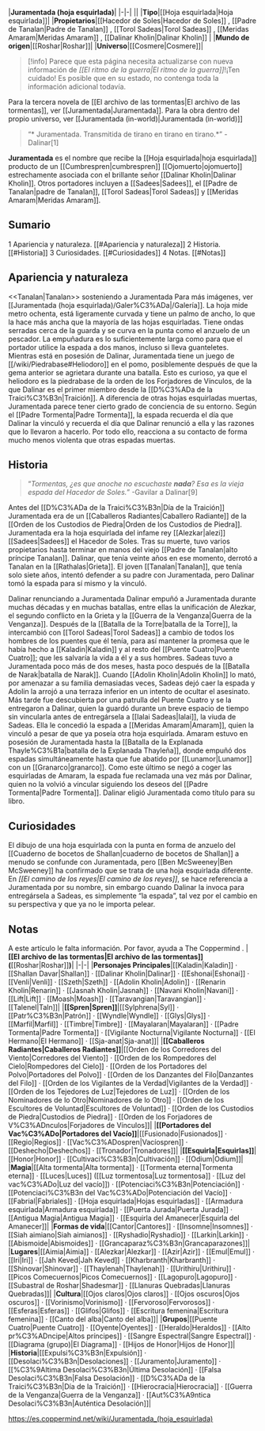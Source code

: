 

|**Juramentada (hoja esquirlada)**|
|-|-|
||
|**Tipo**|[[Hoja esquirlada\|Hoja esquirlada]]|
|**Propietarios**|[[Hacedor de Soles\|Hacedor de Soles]] , [[Padre de Tanalan\|Padre de Tanalan]] , [[Torol Sadeas\|Torol Sadeas]] , [[Meridas Amaram\|Meridas Amaram]] , [[Dalinar Kholin\|Dalinar Kholin]] |
|**Mundo de origen**|[[Roshar\|Roshar]]|
|**Universo**|[[Cosmere\|Cosmere]]|

> [!info] Parece que esta página necesita actualizarse con nueva información de *[[El ritmo de la guerra\|El ritmo de la guerra]]*!¡Ten cuidado! Es posible que en su estado, no contenga toda la información adicional todavía.

Para la tercera novela de [[El archivo de las tormentas\|El archivo de las tormentas]], ver [[Juramentada\|Juramentada]]. Para la obra dentro del propio universo, ver [[Juramentada (in-world)\|Juramentada (in-world)]]
>“* Juramentada. Transmitida de tirano en tirano en tirano.*”
\- Dalinar[1]


**Juramentada** es el nombre que recibe la [[Hoja esquirlada\|hoja esquirlada]] producto de un [[Cumbrespren\|cumbrespren]] [[Ojomuerto\|ojomuerto]] estrechamente asociada con el brillante señor [[Dalinar Kholin\|Dalinar Kholin]]. Otros portadores incluyen a [[Sadees\|Sadees]], el [[Padre de Tanalan\|padre de Tanalan]], [[Torol Sadeas\|Torol Sadeas]] y [[Meridas Amaram\|Meridas Amaram]].

## Sumario

1 Apariencia y naturaleza. [[#Apariencia y naturaleza]] 
2 Historia. [[#Historia]] 
3 Curiosidades. [[#Curiosidades]] 
4 Notas. [[#Notas]] 


## Apariencia y naturaleza
  <<Tanalan\|Tanalan>> sosteniendo a Juramentada
Para más imágenes, ver [[Juramentada (hoja esquirlada)/Galer%C3%ADa\|/Galería]].
La hoja mide metro ochenta, está ligeramente curvada y tiene un palmo de ancho, lo que la hace más ancha que la mayoría de las hojas esquirladas. Tiene ondas serradas cerca de la guarda y se curva en la punta como el anzuelo de un pescador. La empuñadura es lo suficientemente larga como para que el portador utilice la espada a dos manos, incluso si lleva guanteletes. Mientras está en posesión de Dalinar, Juramentada tiene un juego de [[/wiki/Piedrabase#Heliodoro]] en el pomo, posiblemente después de que la gema anterior se agrietara durante una batalla. Esto es curioso, ya que el heliodoro es la piedrabase de la orden de los Forjadores de Vínculos, de la que Dalinar es el primer miembro desde la [[D%C3%ADa de la Traici%C3%B3n\|Traición]].
A diferencia de otras hojas esquirladas muertas, Juramentada parece tener cierto grado de conciencia de su entorno. Según el [[Padre Tormenta\|Padre Tormenta]], la espada recuerda el día que Dalinar la vinculó y recuerda el día que Dalinar renunció a ella y las razones que lo llevaron a hacerlo. Por todo ello, reacciona a su contacto de forma mucho menos violenta que otras espadas muertas.

## Historia
>“*Tormentas, ¿es que anoche no escuchaste **nada**? Esa es la vieja espada del Hacedor de Soles.*”
\-Gavilar a Dalinar[9]


Antes del [[D%C3%ADa de la Traici%C3%B3n\|Día de la Traición]] Juramentada era de un [[Caballeros Radiantes\|Caballero Radiante]] de la [[Orden de los Custodios de Piedra\|Orden de los Custodios de Piedra]].
Juramentada era la hoja esquirlada del infame rey [[Alezkar\|alezi]] [[Sadees\|Sadees]] el Hacedor de Soles. Tras su muerte, tuvo varios propietarios hasta terminar en manos del viejo [[Padre de Tanalan\|alto príncipe Tanalan]]. Dalinar, que tenía veinte años en ese momento, derrotó a Tanalan en la [[Rathalas\|Grieta]]. El joven [[Tanalan\|Tanalan]], que tenía solo siete años, intentó defender a su padre con Juramentada, pero Dalinar tomó la espada para sí mismo y la vinculó.

  Dalinar renunciando a Juramentada
Dalinar empuñó a Juramentada durante muchas décadas y en muchas batallas, entre ellas la unificación de Alezkar, el segundo conflicto en la Grieta y la [[Guerra de la Venganza\|Guerra de la Venganza]]. Después de la [[Batalla de la Torre\|batalla de la Torre]], la intercambió con [[Torol Sadeas\|Torol Sadeas]] a cambio de todos los hombres de los puentes que él tenía, para así mantener la promesa que le había hecho a [[Kaladin\|Kaladin]] y al resto del [[Puente Cuatro\|Puente Cuatro]]; que les salvaría la vida a él y a sus hombres.
Sadeas tuvo a Juramentada poco más de dos meses, hasta poco después de la [[Batalla de Narak\|batalla de Narak]]. Cuando [[Adolin Kholin\|Adolin Kholin]] lo mató, por amenazar a su familia demasiadas veces, Sadeas dejó caer la espada y Adolin la arrojó a una terraza inferior en un intento de ocultar el asesinato. Más tarde fue descubierta por una patrulla del Puente Cuatro y se la entregaron a Dalinar, quien la guardó durante un breve espacio de tiempo sin vincularla antes de entregársela a [[Ialai Sadeas\|Ialai]], la viuda de Sadeas. Ella le concedió la espada a [[Meridas Amaram\|Amaram]], quien la vinculó a pesar de que ya poseía otra hoja esquirlada.
Amaram estuvo en posesión de Juramentada hasta la [[Batalla de la Explanada Thayle%C3%B1a\|batalla de la Explanada Thayleña]], donde empuñó dos espadas simultáneamente hasta que fue abatido por [[Lunamor\|Lunamor]] con un [[Granarco\|granarco]]. Como este último se negó a coger las esquirladas de Amaram, la espada fue reclamada una vez más por Dalinar, quien no la volvió a vincular siguiendo los deseos del [[Padre Tormenta\|Padre Tormenta]]. Dalinar eligió Juramentada como título para su libro.

## Curiosidades
El dibujo de una hoja esquirlada con la punta en forma de anzuelo del [[Cuaderno de bocetos de Shallan\|cuaderno de bocetos de Shallan]] a menudo se confunde con Juramentada, pero [[Ben McSweeney\|Ben McSweeney]] ha confirmado que se trata de una hoja esquirlada diferente.
En *[[El camino de los reyes\|El camino de los reyes]]*, se hace referencia a Juramentada por su nombre, sin embargo cuando Dalinar la invoca para entregársela a Sadeas, es simplemente “la espada”, tal vez por el cambio en su perspectiva y que ya no le importa pelear.
## Notas

A este artículo le falta información. Por favor, ayuda a The Coppermind .
|**[[El archivo de las tormentas\|El archivo de las tormentas]] (**[[Roshar\|Roshar]]**)**|
|-|-|
|**Personajes Principales**|[[Kaladin\|Kaladin]] · [[Shallan Davar\|Shallan]] · [[Dalinar Kholin\|Dalinar]] · [[Eshonai\|Eshonai]] · [[Venli\|Venli]] · [[Szeth\|Szeth]] · [[Adolin Kholin\|Adolin]] · [[Renarin Kholin\|Renarin]] · [[Jasnah Kholin\|Jasnah]] · [[Navani Kholin\|Navani]] · [[Lift\|Lift]] · [[Moash\|Moash]] · [[Taravangian\|Taravangian]] · [[Talenel\|Taln]]|
|**[[Spren\|Spren]]**|[[Sylphrena\|Syl]] · [[Patr%C3%B3n\|Patrón]] · [[Wyndle\|Wyndle]] · [[Glys\|Glys]] · [[Marfil\|Marfil]] · [[Timbre\|Timbre]] · [[Mayalaran\|Mayalaran]] · [[Padre Tormenta\|Padre Tormenta]] · [[Vigilante Nocturna\|Vigilante Nocturna]] · [[El Hermano\|El Hermano]] · [[Sja-anat\|Sja-anat]]|
|**[[Caballeros Radiantes\|Caballeros Radiantes]]**|[[Orden de los Corredores del Viento\|Corredores del Viento]] · [[Orden de los Rompedores del Cielo\|Rompedores del Cielo]] · [[Orden de los Portadores del Polvo\|Portadores del Polvo]] · [[Orden de los Danzantes del Filo\|Danzantes del Filo]] · [[Orden de los Vigilantes de la Verdad\|Vigilantes de la Verdad]] · [[Orden de los Tejedores de Luz\|Tejedores de Luz]] · [[Orden de los Nominadores de lo Otro\|Nominadores de lo Otro]] · [[Orden de los Escultores de Voluntad\|Escultores de Voluntad]] · [[Orden de los Custodios de Piedra\|Custodios de Piedra]] · [[Orden de los Forjadores de V%C3%ADnculos\|Forjadores de Vínculos]]|
|**[[Portadores del Vac%C3%ADo\|Portadores del Vacío]]**|[[Fusionado\|Fusionados]] · [[Regio\|Regios]] · [[Vac%C3%ADospren\|Vacíospren]] · [[Deshecho\|Deshechos]] · [[Tronador\|Tronadores]]|
|**[[Esquirla\|Esquirlas]]**|[[Honor\|Honor]] · [[Cultivaci%C3%B3n\|Cultivación]] · [[Odium\|Odium]]|
|**Magia**|[[Alta tormenta\|Alta tormenta]] · [[Tormenta eterna\|Tormenta eterna]] · [[Luces\|Luces]] ([[Luz tormentosa\|Luz tormentosa]] · [[Luz del vac%C3%ADo\|Luz del vacío]]) · [[Potenciaci%C3%B3n\|Potenciación]] · [[Potenciaci%C3%B3n del Vac%C3%ADo\|Potenciación del Vacío]] · [[Fabrial\|Fabriales]] · [[Hoja esquirlada\|Hojas esquirladas]] · [[Armadura esquirlada\|Armadura esquirlada]] · [[Puerta Jurada\|Puerta Jurada]] · [[Antigua Magia\|Antigua Magia]] · [[Esquirla del Amanecer\|Esquirla del Amanecer]]|
|**Formas de vida**|[[Cantor\|Cantores]] · [[Insomne\|Insomnes]] · [[Siah aimiano\|Siah aimianos]] · [[Ryshadio\|Ryshadio]] · [[Larkin\|Larkin]] · [[Abismoide\|Abismoides]] · [[Grancaparaz%C3%B3n\|Grancaparazones]]|
|**Lugares**|[[Aimia\|Aimia]] · [[Alezkar\|Alezkar]] · [[Azir\|Azir]] · [[Emul\|Emul]] · [[Iri\|Iri]] · [[Jah Keved\|Jah Keved]] · [[Kharbranth\|Kharbranth]] · [[Shinovar\|Shinovar]] · [[Thaylenah\|Thaylenah]] · [[Urithiru\|Urithiru]] · [[Picos Comecuernos\|Picos Comecuernos]] · [[Lagopuro\|Lagopuro]] · [[Subastral de Roshar\|Shadesmar]] · [[Llanuras Quebradas\|Llanuras Quebradas]]|
|**Cultura**|[[Ojos claros\|Ojos claros]] · [[Ojos oscuros\|Ojos oscuros]] · [[Vorinismo\|Vorinismo]] · [[Fervoroso\|Fervorosos]] · [[Esferas\|Esferas]] · [[Glifos\|Glifos]] · [[Escritura femenina\|Escritura femenina]] · [[Canto del alba\|Canto del alba]]|
|**Grupos**|[[Puente Cuatro\|Puente Cuatro]] · [[Oyente\|Oyentes]] · [[Heraldo\|Heraldos]] · [[Alto pr%C3%ADncipe\|Altos príncipes]] · [[Sangre Espectral\|Sangre Espectral]] · [[Diagrama (grupo)\|El Diagrama]] · [[Hijos de Honor\|Hijos de Honor]]|
|**Historia**|[[Expulsi%C3%B3n\|Expulsión]] · [[Desolaci%C3%B3n\|Desolaciones]] · [[Juramento\|Juramento]] · [[%C3%9Altima Desolaci%C3%B3n\|Última Desolación]] · [[Falsa Desolaci%C3%B3n\|Falsa Desolación]] · [[D%C3%ADa de la Traici%C3%B3n\|Día de la Traición]] · [[Hierocracia\|Hierocracia]] · [[Guerra de la Venganza\|Guerra de la Venganza]] · [[Aut%C3%A9ntica Desolaci%C3%B3n\|Auténtica Desolación]]|



https://es.coppermind.net/wiki/Juramentada_(hoja_esquirlada)